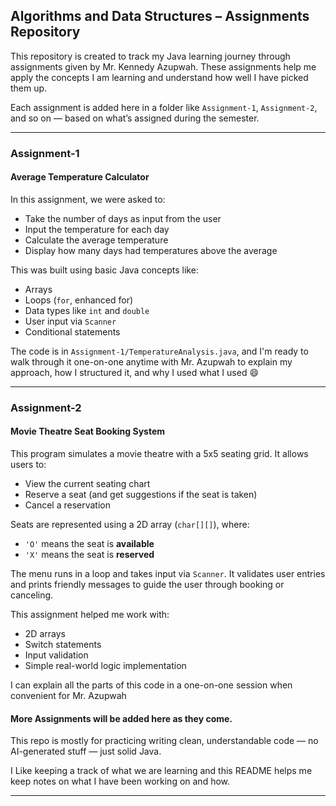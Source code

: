 ## Algorithms and Data Structures – Assignments Repository

This repository is created to track my Java learning journey through assignments given by Mr. Kennedy Azupwah. These assignments help me apply the concepts I am learning and understand how well I have picked them up.

Each assignment is added here in a folder like `Assignment-1`, `Assignment-2`, and so on — based on what’s assigned during the semester.

---

### Assignment-1

#### Average Temperature Calculator

In this assignment, we were asked to:
- Take the number of days as input from the user
- Input the temperature for each day
- Calculate the average temperature
- Display how many days had temperatures above the average

This was built using basic Java concepts like:
- Arrays
- Loops (`for`, enhanced for)
- Data types like `int` and `double`
- User input via `Scanner`
- Conditional statements

The code is in `Assignment-1/TemperatureAnalysis.java`, and I'm ready to walk through it one-on-one anytime with Mr. Azupwah to explain my approach, how I structured it, and why I used what I used 😄

---

### Assignment-2

#### Movie Theatre Seat Booking System

This program simulates a movie theatre with a 5x5 seating grid. It allows users to:

- View the current seating chart
- Reserve a seat (and get suggestions if the seat is taken)
- Cancel a reservation

Seats are represented using a 2D array (`char[][]`), where:
- `'O'` means the seat is **available**
- `'X'` means the seat is **reserved**

The menu runs in a loop and takes input via `Scanner`. It validates user entries and prints friendly messages to guide the user through booking or canceling.

This assignment helped me work with:
- 2D arrays
- Switch statements
- Input validation
- Simple real-world logic implementation

I can explain all the parts of this code in a one-on-one session when convenient for Mr. Azupwah


#### More Assignments will be added here as they come.

This repo is mostly for practicing writing clean, understandable code — no AI-generated stuff — just solid Java.

I Like keeping a track of what we are learning and this README helps me keep notes on what I have been working on and how. 

---